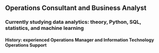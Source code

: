 ## Operations Consultant and Business Analyst

### Currently studying data analytics: theory, Python, SQL, statistics, and machine learning

#### History: experienced Operations Manager and Information Technology Operations Support

